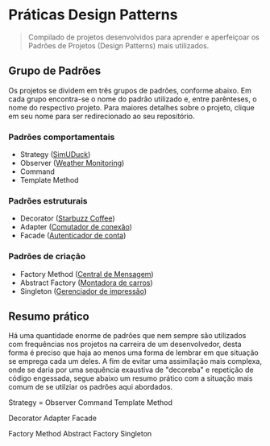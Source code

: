 # Práticas Design Patterns

> Compilado de projetos desenvolvidos para aprender e aperfeiçoar os Padrões de Projetos (Design Patterns) mais utilizados.

## Grupo de Padrões

Os projetos se dividem em três grupos de padrões, conforme abaixo. Em cada grupo encontra-se o nome do padrão utilizado e, entre parênteses, o nome do respectivo projeto. Para maiores detalhes sobre o projeto, clique em seu nome para ser redirecionado ao seu repositório.

### Padrões comportamentais

* Strategy ([SimUDuck](https://github.com/Gwolner/simuduck-gof-strategy))
* Observer ([Weather Monitoring](https://github.com/Gwolner/weather-monitoring-gof-observer))
* Command
* Template Method

### Padrões estruturais

* Decorator ([Starbuzz Coffee](https://github.com/Gwolner/starbuzz-coffee-gof-decorator))
* Adapter ([Comutador de conexão](https://github.com/Gwolner/conexao-gof-adapter))
* Facade ([Autenticador de conta](https://github.com/Gwolner/autenticador-gof-facade))

### Padrões de criação

* Factory Method ([Central de Mensagem](https://github.com/Gwolner/mensagem-gof-factory-method))
* Abstract Factory ([Montadora de carros](https://github.com/Gwolner/montadora-gof-abstract-factory))
* Singleton ([Gerenciador de impressão](https://github.com/Gwolner/impressao-gof-singleton))

## Resumo prático

Há uma quantidade enorme de padrões que nem sempre são utilizados com frequências nos projetos na carreira de um desenvolvedor, desta forma é preciso que haja ao menos uma forma de lembrar em que situação se emprega cada um deles. A fim de evitar uma assimilação mais complexa, onde se daria por uma sequência exaustiva de "decoreba" e repetição de código engessada, segue abaixo um resumo prático com a situação mais comum de se utilziar os padrões aqui abordados.

Strategy = 
Observer
Command
Template Method

Decorator
Adapter
Facade

Factory Method
Abstract Factory
Singleton
